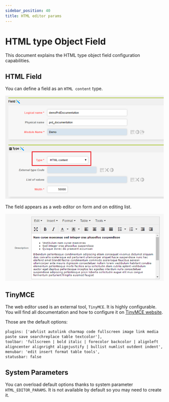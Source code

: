 ```yaml
---
sidebar_position: 40
title: HTML editor params
---
```


HTML type Object Field
======================

This document explains the HTML type object field configuration capabilities.

HTML Field
----------

You can define a field as an `HTML content` type.

![](img/html-editor-params/html-field-type.png)

The field appears as a web editor on form and on editing list.

![](img/html-editor-params/html-field-display.png)


TinyMCE
-------
The web editor used is an external tool, `TinyMCE`. It is highly configurable. You will find all documentation and how to configure it on <a href="https://www.tinymce.com/" target="_blank">TinyMCE website</a>.

Those are the default options:

	plugins: ['advlist autolink charmap code fullscreen image link media paste save searchreplace table textcolor'],
	toolbar: 'fullscreen | bold italic | forecolor backcolor | alignleft aligncenter alignright alignjustify | bullist numlist outdent indent',
	menubar: 'edit insert format table tools',
	statusbar: false

System Parameters
-----------------

You can overload default options thanks to system parameter `HTML_EDITOR_PARAMS`. It is not available by default so you may need to create it.


